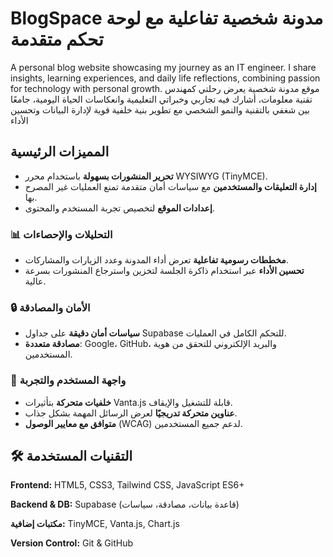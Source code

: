 # BlogSpace مدونة شخصية تفاعلية مع لوحة تحكم متقدمة
A personal blog website showcasing my journey as an IT engineer. I share insights, learning experiences, and daily life reflections, combining passion for technology with personal growth.
 موقع مدونة شخصية يعرض رحلتي كمهندس تقنية معلومات، أشارك فيه تجاربي وخبراتي التعليمية وانعكاسات الحياة اليومية، جامعًا بين شغفي بالتقنية والنمو الشخصي مع تطوير بنية خلفية قوية لإدارة البيانات وتحسين الأداء

##  المميزات الرئيسية

- **تحرير المنشورات بسهولة** باستخدام محرر WYSIWYG (TinyMCE).
- **إدارة التعليقات والمستخدمين** مع سياسات أمان متقدمة تمنع العمليات غير المصرح بها.
- **إعدادات الموقع** لتخصيص تجربة المستخدم والمحتوى.


### 📊 التحليلات والإحصاءات

- **مخططات رسومية تفاعلية** تعرض أداء المدونة وعدد الزيارات والمشاركات.
- **تحسين الأداء** عبر استخدام ذاكرة الجلسة لتخزين واسترجاع المنشورات بسرعة عالية.

### 🔒 الأمان والمصادقة

- **سياسات أمان دقيقة** على جداول Supabase للتحكم الكامل في العمليات.
- **مصادقة متعددة**: Google، GitHub، والبريد الإلكتروني للتحقق من هوية المستخدمين.


### 🌌 واجهة المستخدم والتجربة
- **خلفيات متحركة** بتأثيرات Vanta.js قابلة للتشغيل والإيقاف.
- **عناوين متحركة تدريجيًا** لعرض الرسائل المهمة بشكل جذاب.
- **متوافق مع معايير الوصول** (WCAG) لدعم جميع المستخدمين.

## 🛠️ التقنيات المستخدمة

**Frontend:** HTML5, CSS3, Tailwind CSS, JavaScript ES6+

**Backend & DB:** Supabase (قاعدة بيانات، مصادقة، سياسات)

**مكتبات إضافية:** TinyMCE, Vanta.js, Chart.js 

 **Version Control:** Git & GitHub
